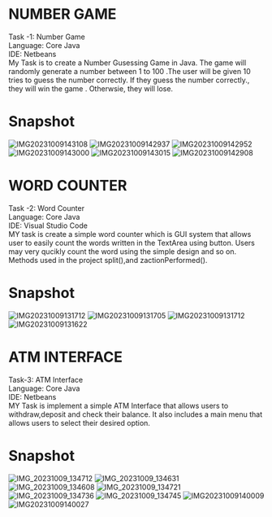 # NUMBER GAME   
Task -1: Number Game
<br/>
Language: Core Java
<br/>
IDE: Netbeans
<br/>
My Task is to create a Number Gusessing Game in Java. The game will  randomly generate a number  between 1 to 100 .The user will be given 10 tries to guess the number correctly. If they guess the number correctly., they will win the game . Otherwsie, they will lose.
<br/>
# Snapshot
![IMG20231009143108](https://github.com/Kajalpundir123/CODSOFT-/assets/146796878/f0e05d1e-5a96-4da5-8e3f-d25b2615ca53)
![IMG20231009142937](https://github.com/Kajalpundir123/CODSOFT-/assets/146796878/debfaf00-7aed-4b66-87c3-19cbd4220ce5)
![IMG20231009142952](https://github.com/Kajalpundir123/CODSOFT-/assets/146796878/a5f8576d-a34a-478f-a6ea-cb2635944e5c)
![IMG20231009143000](https://github.com/Kajalpundir123/CODSOFT-/assets/146796878/7b1fac3a-df17-437a-8db8-1c4784cb439d)
![IMG20231009143015](https://github.com/Kajalpundir123/CODSOFT-/assets/146796878/d0d20876-d05a-4af2-a530-df5ee8b6b922)
![IMG20231009142908](https://github.com/Kajalpundir123/CODSOFT-/assets/146796878/9c25eca3-2373-4f2a-99d2-ad16da6c411a)


# WORD COUNTER
Task -2: Word Counter
</br>
Language: Core Java
<br/>
IDE: Visual Studio Code
<br/>
MY task is  create a simple word counter which is GUI system that allows user to easily count the words written in the TextArea using button. Users may very qucikly count the word using the simple design and so on. Methods used in the project split(),and zactionPerformed().
</br>
# Snapshot
![IMG20231009131712](https://github.com/Kajalpundir123/CODSOFT-/assets/146796878/29194034-981c-4987-bb74-fb316c7e3308)
![IMG20231009131705](https://github.com/Kajalpundir123/CODSOFT-/assets/146796878/1f242dc1-93ef-4264-9ba4-b7cd1fee769c)
![IMG20231009131712](https://github.com/Kajalpundir123/CODSOFT-/assets/146796878/fcd79633-d9fe-4363-9746-2a75f8fafb8c)
![IMG20231009131622](https://github.com/Kajalpundir123/CODSOFT-/assets/146796878/c19ba03c-7fec-456a-8a62-28b3ed7d4bd2)

# ATM INTERFACE
Task-3: ATM Interface
<br/>
Language: Core Java
<br/>
IDE: Netbeans
<br/>
MY Task is implement a simple ATM Interface that allows users to withdraw,deposit and check their balance. It also includes a  main menu that allows users to select their desired option.
<br/>
# Snapshot
![IMG_20231009_134712](https://github.com/Kajalpundir123/CODSOFT-/assets/146796878/2610eb3b-34f3-4b9f-9300-98df82e04411)
![IMG_20231009_134631](https://github.com/Kajalpundir123/CODSOFT-/assets/146796878/74ab5c5c-7168-4e6b-baf3-14af4388dd99)
![IMG_20231009_134608](https://github.com/Kajalpundir123/CODSOFT-/assets/146796878/5cd543a0-427a-46b8-9e2c-9e9898f6bf68)
![IMG_20231009_134721](https://github.com/Kajalpundir123/CODSOFT-/assets/146796878/b6064e7e-6748-402b-a92d-999b6c80fad7)
![IMG_20231009_134736](https://github.com/Kajalpundir123/CODSOFT-/assets/146796878/918a3b38-6b16-494b-8ccf-05af62aed755)
![IMG_20231009_134745](https://github.com/Kajalpundir123/CODSOFT-/assets/146796878/98afc6ab-ad9f-4217-aca8-5bbbe304a081)
![IMG20231009140009](https://github.com/Kajalpundir123/CODSOFT-/assets/146796878/ed3a875b-5973-4eeb-99a5-aac472335dc2)
![IMG20231009140027](https://github.com/Kajalpundir123/CODSOFT-/assets/146796878/6719fe25-4ab2-4779-83e3-189d0e1a1689)


